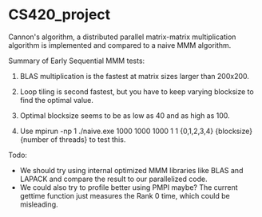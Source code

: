 # CS420_project

Cannon's algorithm, a distributed parallel matrix-matrix multiplication algorithm is implemented and compared to a naive MMM algorithm. 

Summary of Early Sequential MMM tests: 

1. BLAS multiplication is the fastest at matrix sizes larger than 200x200. 

2. Loop tiling is second fastest, but you have to keep varying blocksize to find the optimal value.

3. Optimal blocksize seems to be as low as 40 and as high as 100. 

4. Use mpirun -np 1 ./naive.exe 1000 1000 1000 1 1 {0,1,2,3,4} {blocksize} {number of threads} to test this. 

Todo: 
* We should try using internal optimized MMM libraries like BLAS and LAPACK and compare the result to our parallelized code. 
* We could also try to profile better using PMPI maybe? The current gettime function just measures the Rank 0 time, which could be misleading. 
